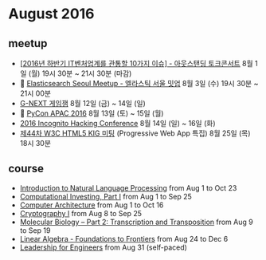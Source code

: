# August 2016

## meetup

* [[2016년 하반기 IT벤처업계를 관통할 10가지 이슈] - 아웃스탠딩 토크콘서트](http://onoffmix.com/event/73214) 8월 1일 (월) 19시 30분 ~ 21시 30분 (마감)
* :paw_prints: [Elasticsearch Seoul Meetup - 엘라스틱 서울 밋업](http://onoffmix.com/event/73475) 8월 3일 (수) 19시 30분 ~ 21시 00분
* [G-NEXT 게임잼](http://onoffmix.com/event/73918) 8월 12일 (금) ~ 14일 (일)
* :paw_prints: [PyCon APAC 2016](https://www.pycon.kr/2016apac/) 8월 13일 (토) ~ 15일 (월)
* [2016 Incognito Hacking Conference](http://onoffmix.com/event/73828) 8월 14일 (일) ~ 16일 (화)
* [제44차 W3C HTML5 KIG 미팅](http://lists.w3.org/Archives/Public/public-html5kr/2016Jul/0005.html) (Progressive Web App 특집) 8월 25일 (목) 18시 30분

## course

* [Introduction to Natural Language Processing](https://www.coursera.org/learn/natural-language-processing) from Aug 1 to Oct 23
* [Computational Investing, Part I](https://www.coursera.org/learn/computational-investing) from Aug 1 to Sep 25
* [Computer Architecture](https://www.coursera.org/learn/comparch) from Aug 1 to Oct 16
* [Cryptography I](https://www.coursera.org/learn/crypto) from Aug 8 to Sep 25
* [Molecular Biology – Part 2: Transcription and Transposition](https://www.edx.org/course/molecular-biology-part-2-transcription-mitx-7-28-2x-0) from Aug 9 to Sep 19
* [Linear Algebra - Foundations to Frontiers](https://www.edx.org/course/linear-algebra-foundations-frontiers-utaustinx-ut-5-04x) from Aug 24 to Dec 6
* [Leadership for Engineers](https://www.edx.org/course/leadership-engineers-delftx-lfe101x-0) from Aug 31 (self-paced)

